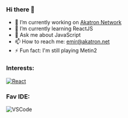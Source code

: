 ### Hi there 👋

- 🔭 I’m currently working on [Akatron Network](https://github.com/Akatron-Network)
- 🌱 I’m currently learning ReactJS
- 💬 Ask me about JavaScript
- 📫 How to reach me: emir@akatron.net
- ⚡ Fun fact: I'm still playing Metin2

### Interests:

[![React](https://img.shields.io/badge/React-20232A?style=for-the-badge&logo=react&logoColor=61DAFB)](https://img.shields.io/badge/React-61DAFB.svg?style=for-the-badge&logo=React&logoColor=black)

### Fav IDE:
![VSCode](https://badges.aleen42.com/src/visual_studio_code.svg)
